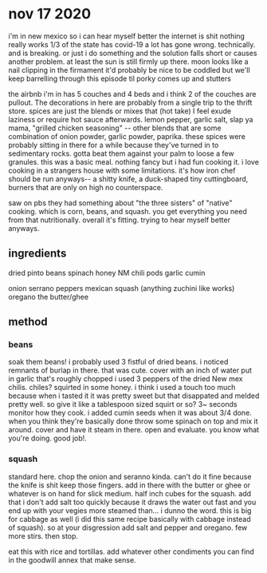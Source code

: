 # nov 17 2020

i'm in new mexico so i can hear myself better
the internet is shit
nothing really works
1/3 of the state has covid-19
a lot has gone wrong. technically. and is breaking. or just i do something and the solution falls short or causes another problem. 
at least the sun is still firmly up there. moon looks like a nail clipping in the firmament
it'd probably be nice to be coddled but we'll keep barrelling through this episode til porky comes up and stutters

the airbnb i'm in has 5 couches and 4 beds and i think 2 of the couches are pullout. The decorations in here are probably from a single trip to the thrift store. 
spices are just the blends or mixes that (hot take) I feel exude laziness or require hot sauce afterwards.
lemon pepper, garlic salt, slap ya mama, "grilled chicken seasoning" -- other blends that are some combination of onion powder, garlic powder, paprika. these spices were probably sitting in there for a while because they've turned in to sedimentary rocks. gotta beat them against your palm to loose a few granules.
this was a basic meal. nothing fancy but i had fun cooking it. i love cooking in a strangers house with some limitations. it's how iron chef should be run anyways-- a shitty knife, a duck-shaped tiny cuttingboard, burners that are only on high no counterspace.

saw on pbs they had something about "the three sisters" of "native" cooking. which is corn, beans, and squash. you get everything you need from that nutritionally. overall it's fitting. trying to hear myself better anyways. 

## ingredients

dried pinto beans
spinach
honey
NM chili pods
garlic
cumin

onion
serrano peppers
mexican squash (anything zuchini like works)
oregano
the butter/ghee


## method

### beans

soak them beans! i probably used 3 fistful of dried beans. i noticed remnants of burlap in there. that was cute.
cover with an inch of water
put in garlic that's roughly chopped
i used 3 peppers of the dried New mex chilis. chiles?
squirted in some honey. i think i used a touch too much because when i tasted it it was pretty sweet but that disappated and melded pretty well. so give it like a tablespoon sized squirt or so? 3~ seconds
monitor how they cook. i added cumin seeds when it was about 3/4 done.
when you think they're basically done throw some spinach on top and mix it around. cover and have it steam in there. open and evaluate. you know what you're doing. good job!.

### squash 

standard here. chop the onion and seranno kinda. can't do it fine because the knife is shit keep those fingers.
add in there with the butter or ghee or whatever is on hand for slick medium.
half inch cubes for the squash. add that
i don't add salt too quickly because it draws the water out fast and you end up with your vegies more steamed than... i dunno the word. this is big for cabbage as well (i did this same recipe basically with cabbage instead of squash). 
so at your disgression add salt and pepper and oregano. few more stirs. then stop.


eat this with rice and tortillas. add whatever other condiments you can find in the goodwill annex that make sense.
